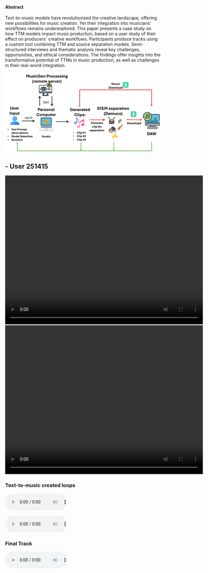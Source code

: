 #### Abstract 
Text-to-music models have revolutionized the creative landscape, offering new possibilities for music creation. Yet their integration into musicians’ workflows remains underexplored. This paper presents a case study on how TTM models impact music production, based on a user study of their effect on producers' creative workflows. Participants produce tracks using a custom tool combining TTM and source separation models. Semi-structured interviews and thematic analysis reveal key challenges, opportunities, and ethical considerations. The findings offer insights into the transformative potential of TTMs in music production, as well as challenges in their real-world integration.


![Prova](images/exp_workflow_bigger.png)


## - User 251415

<video width="640" height="480" controls loop="" autoplay="">
<source src="https://github.com/lucacoma/AiMusicProductionUserStudy/raw/refs/heads/main/docs/media/12)%20%23ID_251415/interaction_example_video_251415_excerpt_1.mp4">
</video>

<video width="640" height="480" controls loop="" autoplay="">
<source src="https://github.com/lucacoma/AiMusicProductionUserStudy/raw/refs/heads/main/docs/media/12)%20%23ID_251415/interaction_example_video_251415_excerpt_1.mp4">
</video>

### Text-to-music created loops
<audio controls style="width: 200px;"><source src="https://github.com/lucacoma/AiMusicProductionUserStudy/raw/refs/heads/main/docs/media/12)%20%23ID_251415/musicgen_created_loops_251415/bass_drum_3.wav" type="audio/mpeg"></audio>

<audio controls style="width: 200px;"><source src="https://github.com/lucacoma/AiMusicProductionUserStudy/raw/refs/heads/main/docs/media/12)%20%23ID_251415/musicgen_created_loops_251415/piano_take1.wav" type="audio/mpeg"></audio>

### Final Track

<audio controls style="width: 200px;"><source src="https://github.com/lucacoma/AiMusicProductionUserStudy/raw/refs/heads/main/docs/media/12)%20%23ID_251415/final_audio_track_251415.mp3" type="audio/mpeg"></audio>
